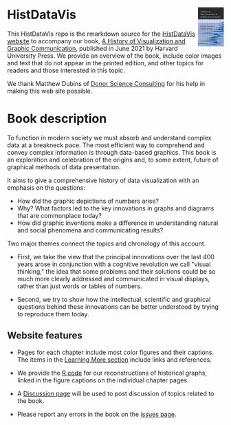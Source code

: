 # HistDataVis <img src="images/FriendlyWainer-thumb.jpg" width=60 style="float: right;" alt="Book cover">

This HistDataVis repo is the rmarkdown source for the
[HistDataVis website](http://friendly.github.io/HistDataVis) to accompany our  book, 
[A History of Visualization and Graphic Communication](https://www.hup.harvard.edu/catalog.php?isbn=9780674975231), 
published in June 2021 by Harvard University Press.
We provide an overview of the book, include color images and text that do not appear in the printed edition,
and other topics for readers and those interested in this topic.

We thank Matthew Dubins of [Donor Science Consulting](https://www.donorscience.ca) for his help in making this web site possible.


# Book description

To function in modern society we must absorb and understand complex data at a breakneck pace. The most efficient way to comprehend and convey complex information is through data-based graphics. This book is an exploration and celebration of the origins and, to some extent, future of graphical methods of data presentation.

It aims to give a comprehensive history of data visualization with an emphasis on the questions:

* How did the graphic depictions of numbers arise?
* Why? What factors led to the key innovations in graphs and diagrams that are commonplace today?
* How did graphic inventions make a difference in understanding natural and social phenomena and communicating results?

Two major themes connect the topics and chronology of this account.

* First, we take the view that the principal innovations over the last 400 years arose in conjunction with a cognitive revolution we call "visual thinking," the idea that some problems and their solutions could be so much more clearly addressed and communicated in visual displays, rather than just words or tables of numbers.

* Second, we try to show how the intellectual, scientific and graphical questions behind these innovations can be better understood by trying to reproduce them today.

## Website features

* Pages for each chapter include most color figures and their captions. The items in the [Learning More section](http://friendly.github.io/HistDataVis/learning_more.html)
include links and references.

* We provide the [R code](https://cran.r-project.org/) for our reconstructions of historical graphs, linked in the figure captions on the individual chapter pages.

* A [Discussion page](http://friendly.github.io/HistDataVis/discussion.html) will be used to post discussion of topics related to the book.

* Please report any errors in the book on the [issues page](https://github.com/friendly/HistDataVis/issues).


